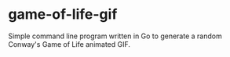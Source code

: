 # game-of-life-gif

Simple command line program written in Go to generate a random Conway's Game of Life animated GIF.
